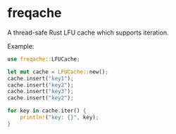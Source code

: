 # freqache
A thread-safe Rust LFU cache which supports iteration.

Example:
```rust
use freqache::LFUCache;

let mut cache = LFUCache::new();
cache.insert("key1");
cache.insert("key2");
cache.insert("key3");
cache.insert("key2");

for key in cache.iter() {
    println!("key: {}", key);
}
```
